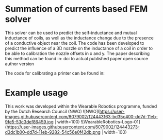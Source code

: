 # Summation of currents based FEM solver

This solver can be used to predict the self-inductance and mutual inductance of coils, as well as the inductance change due to the presence of a conductive object near the coil. The code has been developed to predict the influence of a 3D nozzle on the inductance of a coil in order to be able to calibration the nozzle offsets in x and y. The paper describing this method can be found in:
doi to actual published paper
open source author version

The code for calibrating a printer can be found in:

# Example usage


This work was developed within the Wearable Robotics programme, funded by the Dutch Research Council (NWO)
![NWO](https://user-images.githubusercontent.com/6079002/124443163-bd35c400-dd7d-11eb-9fe5-53c3def86459.jpg | width=100) ![WearableRobotics-Logo-01](https://user-images.githubusercontent.com/6079002/124443273-d3dc1b00-dd7d-11eb-9282-54c56e0f42db.png | width=100)
